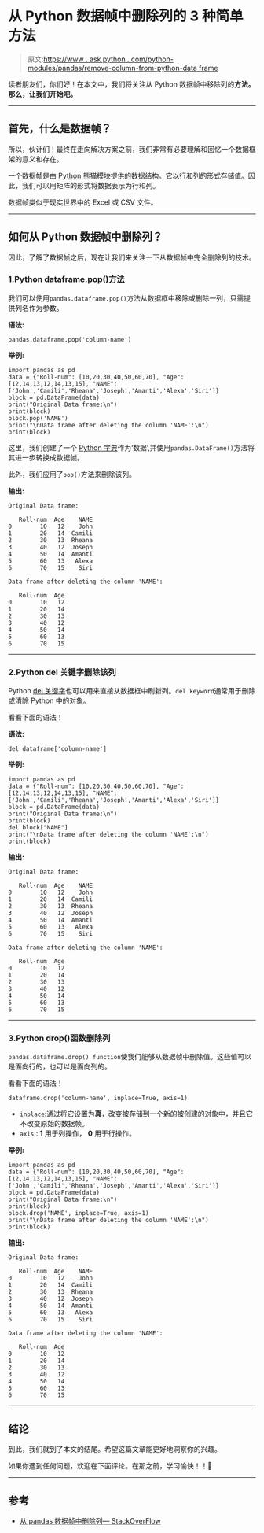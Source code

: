 # 从 Python 数据帧中删除列的 3 种简单方法

> 原文:[https://www . ask python . com/python-modules/pandas/remove-column-from-python-data frame](https://www.askpython.com/python-modules/pandas/remove-column-from-python-dataframe)

读者朋友们，你们好！在本文中，我们将关注从 Python 数据帧中移除列的**方法。那么，让我们开始吧。**

* * *

## 首先，什么是数据帧？

所以，伙计们！最终在走向解决方案之前，我们非常有必要理解和回忆一个数据框架的意义和存在。

一个[数据帧](https://www.askpython.com/python-modules/pandas/dataframes-in-python)是由 [Python 熊猫模块](https://www.askpython.com/python-modules/pandas/python-pandas-module-tutorial)提供的数据结构。它以行和列的形式存储值。因此，我们可以用矩阵的形式将数据表示为行和列。

数据帧类似于现实世界中的 Excel 或 CSV 文件。

* * *

## 如何从 Python 数据帧中删除列？

因此，了解了数据帧之后，现在让我们来关注一下从数据帧中完全删除列的技术。

### 1.Python dataframe.pop()方法

我们可以使用`pandas.dataframe.pop()`方法从数据框中移除或删除一列，只需提供列名作为参数。

**语法:**

```
pandas.dataframe.pop('column-name')

```

**举例:**

```
import pandas as pd 
data = {"Roll-num": [10,20,30,40,50,60,70], "Age":[12,14,13,12,14,13,15], "NAME":['John','Camili','Rheana','Joseph','Amanti','Alexa','Siri']}
block = pd.DataFrame(data)
print("Original Data frame:\n")
print(block)
block.pop('NAME')
print("\nData frame after deleting the column 'NAME':\n")
print(block)

```

这里，我们创建了一个 [Python 字典](https://www.askpython.com/python/dictionary/python-dictionary-dict-tutorial)作为‘数据’,并使用`pandas.DataFrame()`方法将其进一步转换成数据帧。

此外，我们应用了`pop()`方法来删除该列。

**输出:**

```
Original Data frame:

   Roll-num  Age    NAME
0        10   12    John
1        20   14  Camili
2        30   13  Rheana
3        40   12  Joseph
4        50   14  Amanti
5        60   13   Alexa
6        70   15    Siri

Data frame after deleting the column 'NAME':

   Roll-num  Age
0        10   12
1        20   14
2        30   13
3        40   12
4        50   14
5        60   13
6        70   15

```

* * *

### 2.Python del 关键字删除该列

Python [del 关键字](https://www.askpython.com/python/dictionary/delete-a-dictionary-in-python)也可以用来直接从数据框中刷新列。`del keyword`通常用于删除或清除 Python 中的对象。

看看下面的语法！

**语法:**

```
del dataframe['column-name']

```

**举例:**

```
import pandas as pd 
data = {"Roll-num": [10,20,30,40,50,60,70], "Age":[12,14,13,12,14,13,15], "NAME":['John','Camili','Rheana','Joseph','Amanti','Alexa','Siri']}
block = pd.DataFrame(data)
print("Original Data frame:\n")
print(block)
del block["NAME"]
print("\nData frame after deleting the column 'NAME':\n")
print(block)

```

**输出:**

```
Original Data frame:

   Roll-num  Age    NAME
0        10   12    John
1        20   14  Camili
2        30   13  Rheana
3        40   12  Joseph
4        50   14  Amanti
5        60   13   Alexa
6        70   15    Siri

Data frame after deleting the column 'NAME':

   Roll-num  Age
0        10   12
1        20   14
2        30   13
3        40   12
4        50   14
5        60   13
6        70   15

```

* * *

### 3.Python drop()函数删除列

`pandas.dataframe.drop() function`使我们能够从数据帧中删除值。这些值可以是面向行的，也可以是面向列的。

看看下面的语法！

```
dataframe.drop('column-name', inplace=True, axis=1)

```

*   `inplace`:通过将它设置为**真**，改变被存储到一个新的被创建的对象中，并且它不改变原始的数据帧。
*   `axis` : **1** 用于列操作， **0** 用于行操作。

**举例:**

```
import pandas as pd 
data = {"Roll-num": [10,20,30,40,50,60,70], "Age":[12,14,13,12,14,13,15], "NAME":['John','Camili','Rheana','Joseph','Amanti','Alexa','Siri']}
block = pd.DataFrame(data)
print("Original Data frame:\n")
print(block)
block.drop('NAME', inplace=True, axis=1)
print("\nData frame after deleting the column 'NAME':\n")
print(block)

```

**输出:**

```
Original Data frame:

   Roll-num  Age    NAME
0        10   12    John
1        20   14  Camili
2        30   13  Rheana
3        40   12  Joseph
4        50   14  Amanti
5        60   13   Alexa
6        70   15    Siri

Data frame after deleting the column 'NAME':

   Roll-num  Age
0        10   12
1        20   14
2        30   13
3        40   12
4        50   14
5        60   13
6        70   15

```

* * *

## 结论

到此，我们就到了本文的结尾。希望这篇文章能更好地洞察你的兴趣。

如果你遇到任何问题，欢迎在下面评论。在那之前，学习愉快！！🙂

* * *

## 参考

*   [从 pandas 数据帧中删除列— StackOverFlow](https://stackoverflow.com/questions/13411544/delete-a-column-from-a-pandas-dataframe)